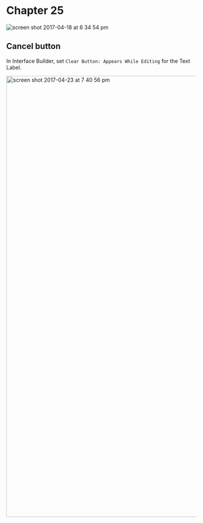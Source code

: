# Chapter 25

![screen shot 2017-04-18 at 6 34 54 pm](https://cloud.githubusercontent.com/assets/116972/25126814/1514bf08-2466-11e7-9c50-6337f398dfa7.png)


## Cancel button

In Interface Builder, set `Clear Button: Appears While Editing` for the Text Label.

<img width="1166" alt="screen shot 2017-04-23 at 7 40 56 pm" src="https://cloud.githubusercontent.com/assets/116972/25313223/383f0c5e-285d-11e7-80e6-caf1c5ed3a56.png">
